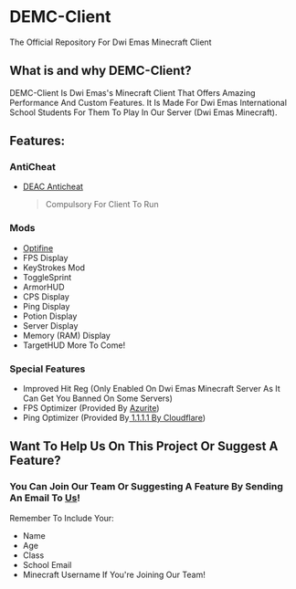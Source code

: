 # DEMC-Client
The Official Repository For Dwi Emas Minecraft Client

## What is and why DEMC-Client?
DEMC-Client Is Dwi Emas's Minecraft Client That Offers Amazing Performance And Custom Features. It Is Made For Dwi Emas International School Students For Them To Play In Our Server (Dwi Emas Minecraft).

## Features:
### AntiCheat
- [DEAC Anticheat](https://www.github.com/DwiEmasMinecraft/DEAC-Anticheat)
   > Compulsory For Client To Run

### Mods
- [Optifine](https://optifine.net/home)
- FPS Display
- KeyStrokes Mod
- ToggleSprint
- ArmorHUD
- CPS Display
- Ping Display
- Potion Display
- Server Display
- Memory (RAM) Display
- TargetHUD
More To Come!

### Special Features
- Improved Hit Reg (Only Enabled On Dwi Emas Minecraft Server As It Can Get You Banned On Some Servers)
- FPS Optimizer (Provided By [Azurite](https://tweakcentral.net))
- Ping Optimizer (Provided By[ 1.1.1.1 By Cloudflare](https://1.1.1.1))

## Want To Help Us On This Project Or Suggest A Feature? 
### You Can Join Our Team Or Suggesting A Feature By Sending An Email To [Us](mailto:dwiemasminecraft@gmail.com)! 
Remember To Include Your:
- Name
- Age
- Class
- School Email
- Minecraft Username
If You're Joining Our Team!
